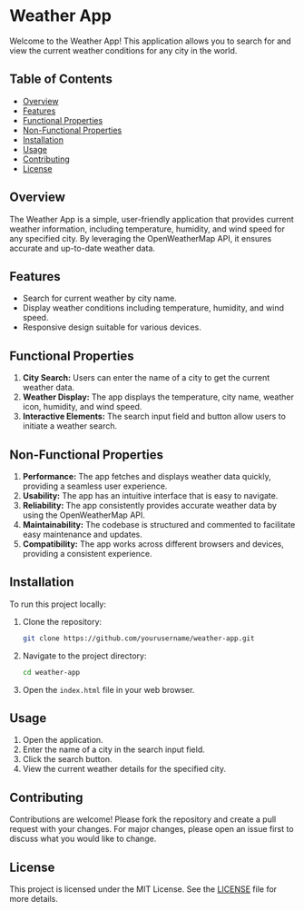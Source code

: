 # Weather App

Welcome to the Weather App! This application allows you to search for and view the current weather conditions for any city in the world.

## Table of Contents
- [Overview](#overview)
- [Features](#features)
- [Functional Properties](#functional-properties)
- [Non-Functional Properties](#non-functional-properties)
- [Installation](#installation)
- [Usage](#usage)
- [Contributing](#contributing)
- [License](#license)

## Overview

The Weather App is a simple, user-friendly application that provides current weather information, including temperature, humidity, and wind speed for any specified city. By leveraging the OpenWeatherMap API, it ensures accurate and up-to-date weather data.

## Features

- Search for current weather by city name.
- Display weather conditions including temperature, humidity, and wind speed.
- Responsive design suitable for various devices.

## Functional Properties

1. **City Search:** Users can enter the name of a city to get the current weather data.
2. **Weather Display:** The app displays the temperature, city name, weather icon, humidity, and wind speed.
3. **Interactive Elements:** The search input field and button allow users to initiate a weather search.

## Non-Functional Properties

1. **Performance:** The app fetches and displays weather data quickly, providing a seamless user experience.
2. **Usability:** The app has an intuitive interface that is easy to navigate.
3. **Reliability:** The app consistently provides accurate weather data by using the OpenWeatherMap API.
4. **Maintainability:** The codebase is structured and commented to facilitate easy maintenance and updates.
5. **Compatibility:** The app works across different browsers and devices, providing a consistent experience.

## Installation

To run this project locally:

1. Clone the repository:
    ```sh
    git clone https://github.com/yourusername/weather-app.git
    ```
2. Navigate to the project directory:
    ```sh
    cd weather-app
    ```
3. Open the `index.html` file in your web browser.

## Usage

1. Open the application.
2. Enter the name of a city in the search input field.
3. Click the search button.
4. View the current weather details for the specified city.

## Contributing

Contributions are welcome! Please fork the repository and create a pull request with your changes. For major changes, please open an issue first to discuss what you would like to change.

## License

This project is licensed under the MIT License. See the [LICENSE](LICENSE) file for more details.
